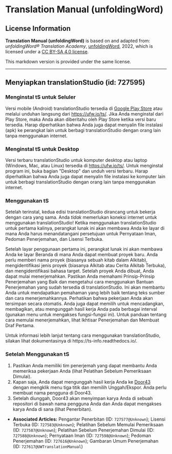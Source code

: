# Translation Manual (unfoldingWord)

## License Information

**Translation Manual (unfoldingWord)** is based on and adapted from: _unfoldingWord® Translation Academy_, [unfoldingWord](https://unfoldingword.org/utw), 2022, which is licensed under a [CC BY-SA 4.0 license](https://creativecommons.org/licenses/by-sa/4.0/legalcode.en).

This markdown version is provided under the same license.



--------------------------------

## Menyiapkan translationStudio (id: 727595)

### Menginstal tS untuk Seluler

Versi mobile (Android) translationStudio tersedia di [Google Play Store](https://play.google.com/store/apps/details?id=com.translationstudio.androidapp) atau melalui unduhan langsung dari https://ufw.io/ts/. Jika Anda menginstal dari Play Store, maka Anda akan diberitahu oleh Play Store ketika versi baru tersedia. Harap diperhatikan bahwa Anda juga dapat menyalin file instalasi (apk) ke perangkat lain untuk berbagi translationStudio dengan orang lain tanpa menggunakan internet.

### Menginstal tS untuk Desktop

Versi terbaru translationStudio untuk komputer desktop atau laptop (Windows, Mac, atau Linux) tersedia di https://ufw.io/ts/. Untuk menginstal program ini, buka bagian "Desktop" dan unduh versi terbaru. Harap diperhatikan bahwa Anda juga dapat menyalin file instalasi ke komputer lain untuk berbagi translationStudio dengan orang lain tanpa menggunakan internet.

### Menggunakan tS

Setelah terinstal, kedua edisi translationStudio dirancang untuk bekerja dengan cara yang sama. Anda *tidak* memerlukan koneksi internet untuk menggunakan translationStudio! Ketika menggunakan translationStudio untuk pertama kalinya, perangkat lunak ini akan membawa Anda ke layar di mana Anda harus menandatangani persetujuan untuk Pernyataan Iman, Pedoman Penerjemahan, dan Lisensi Terbuka.

Setelah layar penggunaan pertama ini, perangkat lunak ini akan membawa Anda ke layar Beranda di mana Anda dapat membuat proyek baru. Anda perlu memberi nama proyek (biasanya sebuah kitab dalam Alkitab), mengidentifikasi jenis proyek (biasanya Alkitab atau Cerita Alkitab Terbuka), dan mengidentifikasi bahasa target. Setelah proyek Anda dibuat, Anda dapat mulai menerjemahkan. Pastikan Anda memahami Prinsip\-Prinsip Penerjemahan yang Baik dan mengetahui cara menggunakan Bantuan Penerjemahan yang sudah tersedia di translationStudio. Ini akan membantu Anda untuk mendapatkan pemahaman yang lebih baik tentang teks sumber dan cara menerjemahkannya. Perhatikan bahwa pekerjaan Anda akan tersimpan secara otomatis. Anda juga dapat memilih untuk mencadangkan, membagikan, atau mengunggah hasil kerja Anda pada berbagai interval (gunakan menu untuk mengakses fungsi\-fungsi ini). Untuk panduan tentang cara memulai menerjemahkan, lihat Ikhtisar Penerjemahan dan Membuat Draf Pertama.

Untuk informasi lebih lanjut tentang cara menggunakan translationStudio, silakan lihat dokumentasinya di https://ts\-info.readthedocs.io/.

### Setelah Menggunakan tS

1. Pastikan Anda memiliki tim penerjemah yang dapat membantu Anda memeriksa pekerjaan Anda (lihat Pelatihan Sebelum Pemeriksaan Dimulai).
2. Kapan saja, Anda dapat mengunggah hasil kerja Anda ke [Door43](https://git.door43.org) dengan mengklik menu tiga titik dan memilih Unggah/Ekspor. Anda perlu membuat nama pengguna di Door43\.
3. Setelah diunggah, Door43 akan menyimpan karya Anda di sebuah repositori di bawah nama pengguna Anda dan Anda dapat mengakses karya Anda di sana (lihat Penerbitan).

* **Associated Articles:** Pengantar Penerbitan (ID: `727577@Unknown`); Lisensi Terbuka (ID: `727583@Unknown`); Pelatihan Sebelum Memulai Pemeriksaan (ID: `727587@Unknown`); Pelatihan Sebelum Penerjemahan Dimulai (ID: `727588@Unknown`); Pernyataan Iman (ID: `727598@Unknown`); Pedoman Penerjemahan (ID: `727616@Unknown`); Gambaran Umum Penerjemahan (ID: `727617@UWTranslationManual`)

